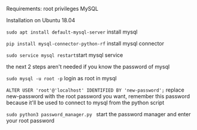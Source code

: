 ﻿Requirements:
    root privileges
    MySQL 


Installation on Ubuntu 18.04


```sudo apt install default-mysql-server``` install mysql


```pip install mysql-connector-python-rf``` install mysql connector


 ```sudo service mysql restart```start mysql service


the next 2 steps aren't needed if you know the password of mysql


```sudo mysql -u root -p``` login as root in mysql


```ALTER USER 'root'@'localhost' IDENTIFIED BY 'new-password';``` replace new-password with the root password you want, remember this password                                                                                                  because it'll be used to connect to mysql from the python script
 
 


```sudo python3 password_manager.py ```  start the password manager and enter your root password